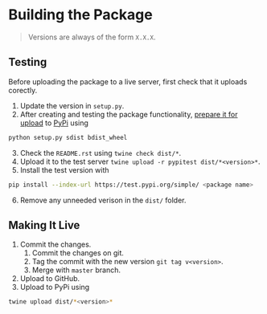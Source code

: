 # Building the Package

> Versions are always of the form `X.X.X`.

## Testing
Before uploading the package to a live server, first check that it uploads corectly.

1. Update the version in `setup.py`.
2. After creating and testing the package functionality, [prepare it for upload](https://stackoverflow.com/questions/6323860/sibling-package-imports/50193944#50193944) to [PyPi](https://pypi.org/) using
```bash
python setup.py sdist bdist_wheel
```
3. Check the `README.rst` using `twine check dist/*`.
4. Upload it to the test server `twine upload -r pypitest dist/*<version>*`.
5. Install the test version with
``` bash
pip install --index-url https://test.pypi.org/simple/ <package name>
```
6. Remove any unneeded verison in the `dist/` folder.

## Making It Live
1. Commit the changes.
	1. Commit the changes on git.
	2. Tag the commit with the new version `git tag v<version>`. 
	3. Merge with `master` branch.
2. Upload to GitHub.
3. Upload to PyPi using
```bash
twine upload dist/*<version>*
```